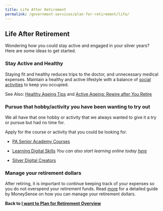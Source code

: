 ```yaml
---
title: Life After Retirement
permalink: /government-services/plan-for-retirement/life/
---
```


## Life After Retirement

Wondering how you could stay active and engaged in your silver years? Here are some ideas to get started.


### Stay Active and Healthy

Staying fit and healthy reduces trips to the doctor, and unnecessary medical expenses. Maintain a healthy and active lifestyle with a balance of <a href="https://www.healthhub.sg/live-healthy/1382/rewire-after-you-retire" target="_blank">social activities</a> to keep you occupied. 

See Also: <a href="https://www.healthhub.sg/programmes/51/Healthy_Ageing" target="_blank">Healthy Ageing Tips</a> and <a href="https://www.healthhub.sg/live-healthy/1382/rewire-after-you-retire" target="_blank">Active Ageing: Rewire after You Retire</a>


### Pursue that hobby/activity you have been wanting to try out

We all have that one hobby or activity that we always wanted to give it a try or pursue but had no time for.

Apply for the course or activity that you could be looking for.

- <a href="https://www.pa.gov.sg/our-programmes/lifeskills-and-lifestyle/senior-academy" target="_blank">PA Senior Academy Courses</a>

- <a href="https://imsilver.imda.gov.sg/learn-digital-skills/attend-classes/digital-pods/" target="_blank">Learning Digital Skills</a>
*You can also start learning online today <a href="https://imsilver.imda.gov.sg/seniors-go-digital/3-tiers-of-digital-skills" target="_blank">here</a>*

- <a href="https://www.ntuclearninghub.com/silver-digital-creators/" target="_blank">Silver Digital Creators</a>


### Manage your retirement dollars

After retiring, it is important to continue keeping track of your expenses so you do not overspend your retirement funds. Read <a href="https://www.moneysense.gov.sg/articles/2018/10/managing-your-retirement-dollars" target="_blank">more</a> for a detailed guide by MoneySense on how you can manage your retirement dollars.



**Back to [I want to Plan for Retirement Overview](/government-services/plan-for-retirement/overview/)**

